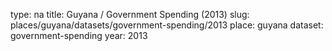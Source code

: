 type: na
title: Guyana / Government Spending (2013)
slug: places/guyana/datasets/government-spending/2013
place: guyana
dataset: government-spending
year: 2013
